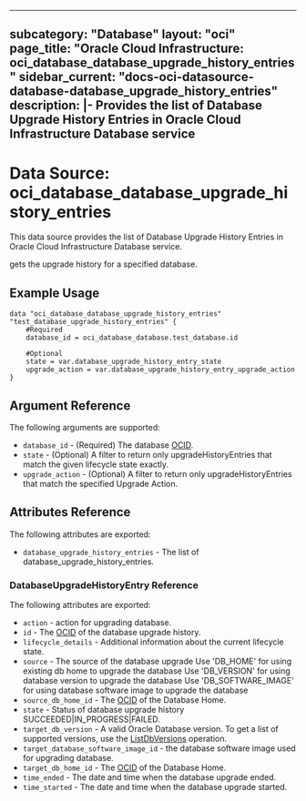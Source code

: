 
---
subcategory: "Database"
layout: "oci"
page_title: "Oracle Cloud Infrastructure: oci_database_database_upgrade_history_entries"
sidebar_current: "docs-oci-datasource-database-database_upgrade_history_entries"
description: |-
  Provides the list of Database Upgrade History Entries in Oracle Cloud Infrastructure Database service
---

# Data Source: oci_database_database_upgrade_history_entries
This data source provides the list of Database Upgrade History Entries in Oracle Cloud Infrastructure Database service.

gets the upgrade history for a specified database.


## Example Usage

```hcl
data "oci_database_database_upgrade_history_entries" "test_database_upgrade_history_entries" {
	#Required
	database_id = oci_database_database.test_database.id

	#Optional
	state = var.database_upgrade_history_entry_state
	upgrade_action = var.database_upgrade_history_entry_upgrade_action
}
```

## Argument Reference

The following arguments are supported:

* `database_id` - (Required) The database [OCID](https://docs.cloud.oracle.com/iaas/Content/General/Concepts/identifiers.htm).
* `state` - (Optional) A filter to return only upgradeHistoryEntries that match the given lifecycle state exactly.
* `upgrade_action` - (Optional) A filter to return only upgradeHistoryEntries that match the specified Upgrade Action.


## Attributes Reference

The following attributes are exported:

* `database_upgrade_history_entries` - The list of database_upgrade_history_entries.

### DatabaseUpgradeHistoryEntry Reference

The following attributes are exported:

* `action` - action for upgrading database.
* `id` - The [OCID](https://docs.cloud.oracle.com/iaas/Content/General/Concepts/identifiers.htm) of the database upgrade history.
* `lifecycle_details` - Additional information about the current lifecycle state.
* `source` - The source of the database upgrade Use 'DB_HOME' for using existing db home to upgrade the database Use 'DB_VERSION' for using database version to upgrade the database Use 'DB_SOFTWARE_IMAGE' for using database software image to upgrade the database 
* `source_db_home_id` - The [OCID](https://docs.cloud.oracle.com/iaas/Content/General/Concepts/identifiers.htm) of the Database Home.
* `state` - Status of database upgrade history SUCCEEDED|IN_PROGRESS|FAILED.
* `target_db_version` - A valid Oracle Database version. To get a list of supported versions, use the [ListDbVersions](https://docs.cloud.oracle.com/iaas/api/#/en/database/20160918/DbVersionSummary/ListDbVersions) operation.
* `target_database_software_image_id` - the database software image used for upgrading database.
* `target_db_home_id` - The [OCID](https://docs.cloud.oracle.com/iaas/Content/General/Concepts/identifiers.htm) of the Database Home.
* `time_ended` - The date and time when the database upgrade ended.
* `time_started` - The date and time when the database upgrade started.

